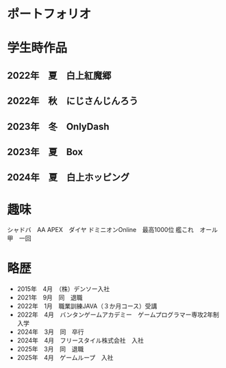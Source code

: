 # ポートフォリオ

# 学生時作品
## 2022年　夏　白上紅魔郷
## 2022年　秋　にじさんじんろう
## 2023年　冬　OnlyDash
## 2023年　夏　Box
## 2024年　夏　白上ホッピング

# 趣味
シャドバ　AA
APEX　ダイヤ
ドミニオンOnline　最高1000位
艦これ　オール甲　一回

# 略歴
- 2015年　4月　（株）デンソー入社
- 2021年　9月　同　退職
- 2022年　1月　職業訓練JAVA（３か月コース）受講
- 2022年　4月　バンタンゲームアカデミー　ゲームプログラマー専攻2年制　入学
- 2024年　3月　同　卒行
- 2024年　4月　フリースタイル株式会社　入社
- 2025年　3月　同　退職
- 2025年　4月　ゲームループ　入社
